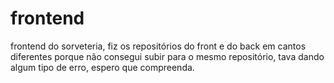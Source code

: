 # frontend
 frontend do sorveteria, fiz os repositórios do front e do back em cantos diferentes porque não consegui subir para o mesmo repositório, tava dando algum tipo de erro, espero que compreenda.
